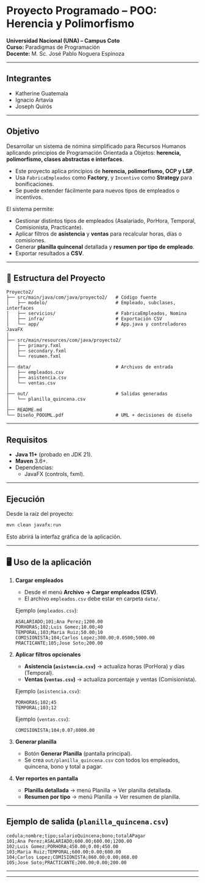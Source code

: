 #  Proyecto Programado – POO: Herencia y Polimorfismo  
**Universidad Nacional (UNA) – Campus Coto**  
**Curso:** Paradigmas de Programación  
**Docente:** M. Sc. José Pablo Noguera Espinoza  

---

##  Integrantes
- Katherine Guatemala  
- Ignacio Artavía  
- Joseph Quirós  

---

## Objetivo
Desarrollar un sistema de nómina simplificado para Recursos Humanos aplicando principios de Programación Orientada a Objetos: **herencia, polimorfismo, clases abstractas e interfaces**.  

- Este proyecto aplica principios de **herencia, polimorfismo, OCP y LSP**.  
- Usa `FabricaEmpleados` como **Factory**, y `Incentivo` como **Strategy** para bonificaciones.  
- Se puede extender fácilmente para nuevos tipos de empleados o incentivos.  


El sistema permite:  
- Gestionar distintos tipos de empleados (Asalariado, PorHora, Temporal, Comisionista, Practicante).  
- Aplicar filtros de **asistencia** y **ventas** para recalcular horas, días o comisiones.  
- Generar **planilla quincenal** detallada y **resumen por tipo de empleado**.  
- Exportar resultados a **CSV**.  


---

## 📂 Estructura del Proyecto
```
Proyecto2/
├── src/main/java/com/java/proyecto2/   # Código fuente
│   ├── modelo/                         # Empleado, subclases, interfaces
│   ├── servicios/                      # FabricaEmpleados, Nomina
│   ├── infra/                          # Exportación CSV
│   └── app/                            # App.java y controladores JavaFX
│
├── src/main/resources/com/java/proyecto2/
│   ├── primary.fxml
│   ├── secondary.fxml
│   └── resumen.fxml
│
├── data/                               # Archivos de entrada
│   ├── empleados.csv
│   ├── asistencia.csv
│   └── ventas.csv
│
├── out/                                # Salidas generadas
│   └── planilla_quincena.csv
│
├── README.md
└── Diseño_POOUML.pdf                   # UML + decisiones de diseño
```

---

##  Requisitos
- **Java 11+** (probado en JDK 21).  
- **Maven** 3.6+.  
- Dependencias:  
  - JavaFX (controls, fxml).  

---

## Ejecución
Desde la raíz del proyecto:  

```bash
mvn clean javafx:run
```

Esto abrirá la interfaz gráfica de la aplicación.

---

## 🖥️ Uso de la aplicación
1. **Cargar empleados**  
   - Desde el menú **Archivo → Cargar empleados (CSV)**.  
   - El archivo `empleados.csv` debe estar en carpeta `data/`.  

   Ejemplo (`empleados.csv`):
   ```
   ASALARIADO;101;Ana Perez;1200.00
   PORHORAS;102;Luis Gomez;10.00;40
   TEMPORAL;103;Maria Ruiz;50.00;10
   COMISIONISTA;104;Carlos Lopez;300.00;0.0500;5000.00
   PRACTICANTE;105;Jose Soto;200.00
   ```

2. **Aplicar filtros opcionales**  
   - **Asistencia (`asistencia.csv`)** → actualiza horas (PorHora) y días (Temporal).  
   - **Ventas (`ventas.csv`)** → actualiza porcentaje y ventas (Comisionista).  

   Ejemplo (`asistencia.csv`):
   ```
   PORHORAS;102;45
   TEMPORAL;103;12
   ```

   Ejemplo (`ventas.csv`):
   ```
   COMISIONISTA;104;0.07;8000.00
   ```

3. **Generar planilla**  
   - Botón **Generar Planilla** (pantalla principal).  
   - Se crea `out/planilla_quincena.csv` con todos los empleados, quincena, bono y total a pagar.  

4. **Ver reportes en pantalla**  
   - **Planilla detallada** → menú Planilla → Ver planilla detallada.  
   - **Resumen por tipo** → menú Planilla → Ver resumen de planilla.  

---

## Ejemplo de salida (`planilla_quincena.csv`)
```
cedula;nombre;tipo;salarioQuincena;bono;totalAPagar
101;Ana Perez;ASALARIADO;600.00;600.00;1200.00
102;Luis Gomez;PORHORA;450.00;0.00;450.00
103;Maria Ruiz;TEMPORAL;600.00;0.00;600.00
104;Carlos Lopez;COMISIONISTA;860.00;0.00;860.00
105;Jose Soto;PRACTICANTE;200.00;0.00;200.00
```

---

---
